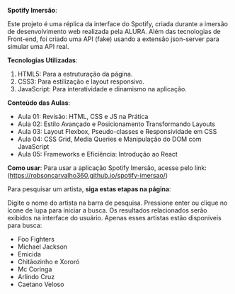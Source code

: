 __Spotify Imersão__:

Este projeto é uma réplica da interface do Spotify, criada durante a imersão de desenvolvimento web realizada pela ALURA. Além das tecnologias de Front-end, foi criado uma API (fake) usando a extensão json-server para simular uma API real.

__Tecnologias Utilizadas__:

1. HTML5: Para a estruturação da página.
2. CSS3: Para estilização e layout responsivo.
3. JavaScript: Para interatividade e dinamismo na aplicação.

__Conteúdo das Aulas__:
- Aula 01: Revisão: HTML, CSS e JS na Prática
- Aula 02: Estilo Avançado e Posicionamento Transformando Layouts
- Aula 03: Layout Flexbox, Pseudo-classes e Responsividade em CSS
- Aula 04: CSS Grid, Media Queries e Manipulação do DOM com JavaScript
- Aula 05: Frameworks e Eficiência: Introdução ao React

__Como usar__:
Para usar a aplicação Spotify Imersão, acesse pelo link: (https://robsoncarvalho360.github.io/spotify-imersao/)

Para pesquisar um artista, __siga estas etapas na página__:

Digite o nome do artista na barra de pesquisa.
Pressione enter ou clique no ícone de lupa para iniciar a busca.
Os resultados relacionados serão exibidos na interface do usuário.
Apenas esses artistas estão disponíveis para busca:

- Foo Fighters 
- Michael Jackson
- Emicida
- Chitãozinho e Xororó
- Mc Coringa
- Arlindo Cruz
- Caetano Veloso



